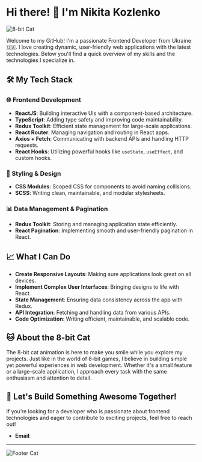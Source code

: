 # Hi there! 👋 I'm Nikita Kozlenko

![8-bit Cat](https://media.giphy.com/media/lJNoBCvQYp7nq/giphy.gif)

Welcome to my GitHub! I'm a passionate Frontend Developer from Ukraine 🇺🇦. I love creating dynamic, user-friendly web applications with the latest technologies. Below you'll find a quick overview of my skills and the technologies I specialize in.

## 🛠 My Tech Stack

### 🌐 Frontend Development
- **ReactJS**: Building interactive UIs with a component-based architecture.
- **TypeScript**: Adding type safety and improving code maintainability.
- **Redux Toolkit**: Efficient state management for large-scale applications.
- **React Router**: Managing navigation and routing in React apps.
- **Axios + Fetch**: Communicating with backend APIs and handling HTTP requests.
- **React Hooks**: Utilizing powerful hooks like `useState`, `useEffect`, and custom hooks.

### 🎨 Styling & Design
- **CSS Modules**: Scoped CSS for components to avoid naming collisions.
- **SCSS**: Writing clean, maintainable, and modular stylesheets.

### 📊 Data Management & Pagination
- **Redux Toolkit**: Storing and managing application state efficiently.
- **React Pagination**: Implementing smooth and user-friendly pagination in React.

## 📈 What I Can Do

- **Create Responsive Layouts**: Making sure applications look great on all devices.
- **Implement Complex User Interfaces**: Bringing designs to life with React.
- **State Management**: Ensuring data consistency across the app with Redux.
- **API Integration**: Fetching and handling data from various APIs.
- **Code Optimization**: Writing efficient, maintainable, and scalable code.

## 🐱 About the 8-bit Cat

The 8-bit cat animation is here to make you smile while you explore my projects. Just like in the world of 8-bit games, I believe in building simple yet powerful experiences in web development. Whether it's a small feature or a large-scale application, I approach every task with the same enthusiasm and attention to detail.

## 🚀 Let's Build Something Awesome Together!

If you’re looking for a developer who is passionate about frontend technologies and eager to contribute to exciting projects, feel free to reach out!

- **Email**: [](mailto:kozlenkohubinc@gmail.com)


---

![Footer Cat](https://media.giphy.com/media/lJNoBCvQYp7nq/giphy.gif)
